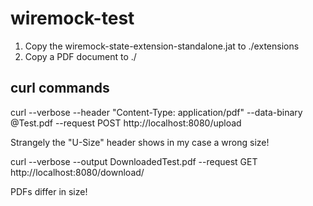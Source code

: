 # wiremock-test

1. Copy the wiremock-state-extension-standalone.jat to ./extensions
2. Copy a PDF document to ./

## curl commands

curl --verbose --header "Content-Type: application/pdf" --data-binary @Test.pdf --request POST http://localhost:8080/upload

Strangely the "U-Size" header shows in my case a wrong size!

curl --verbose --output DownloadedTest.pdf --request GET http://localhost:8080/download/<U-DocId from Header>

PDFs differ in size!
